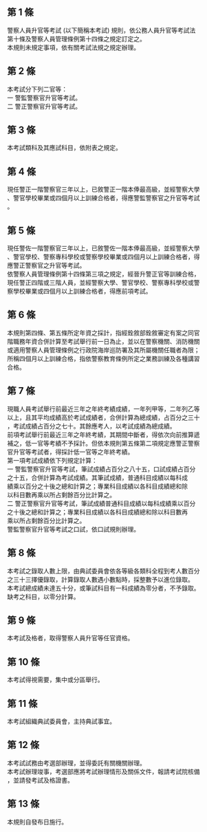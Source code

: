 第 1 條
-------
警察人員升官等考試 (以下簡稱本考試) 規則，依公務人員升官等考試法  
第十條及警察人員管理條例第十四條之規定訂定之。  
本規則未規定事項，依有關考試法規之規定辦理。

第 2 條
-------
本考試分下列二官等：  
一  警監警察官升官等考試。  
二  警正警察官升官等考試。

第 3 條
-------
本考試類科及其應試科目，依附表之規定。

第 4 條
-------
現任警正一階警察官三年以上，已敘警正一階本俸最高級，並經警察大學  
、警官學校畢業或四個月以上訓練合格者，得應警監警察官之升官等考試  
。

第 5 條
-------
現任警佐一階警察官三年以上，已敘警佐一階本俸最高級，並經警察大學  
、警官學校、警察專科學校或警察學校畢業或四個月以上訓練合格者，得  
應警正警察官之升官等考試。  
依警察人員管理條例第十四條第三項之規定，經晉升警正官等訓練合格，  
現任警正四階或三階人員，並經警察大學、警官學校、警察專科學校或警  
察學校畢業或四個月以上訓練合格者，得應前項考試。

第 6 條
-------
本規則第四條、第五條所定年資之採計，指經銓敘部銓敘審定有案之同官  
階職務年資合併計算至考試舉行前一日為止，並以在警察機關、消防機關  
或適用警察人員管理條例之行政院海岸巡防署及其所屬機關任職者為限；  
所稱四個月以上訓練合格，指依警察教育條例所定之業務訓練及各種講習  
合格。

第 7 條
-------
現職人員考試舉行前最近三年之年終考績成績，一年列甲等，二年列乙等  
以上，且其平均成績高於考試成績者，合併計算為總成績，占百分之三十  
，考試成績占百分之七十。其餘應考人，以考試成績為總成績。          
前項考試舉行前最近三年之年終考績，其期間中斷者，得依次向前推算遞  
補之，低一官等考績不予採計。但依本規則第五條第二項規定應警正警察  
官升官等考試者，得採計低一官等之年終考績。                        
第一項考試成績依下列規定計算：                                    
一  警監警察官升官等考試，筆試成績占百分之八十五，口試成績占百分  
    之十五，合併計算為考試成績。其筆試成績，普通科目成績以每科成  
    績乘以百分之十後之總和計算之；專業科目成績以各科目成績總和除  
    以科目數再乘以所占剩餘百分比計算之。                          
二  警正警察官升官等考試，筆試成績普通科目成績以每科成績乘以百分  
    之十後之總和計算之；專業科目成績以各科目成績總和除以科目數再  
    乘以所占剩餘百分比計算之。                                    
警監警察官升官等考試之口試，依口試規則辦理。

第 8 條
-------
本考試之錄取人數上限，由典試委員會依各等級各類科全程到考人數百分  
之三十三擇優錄取，計算錄取人數遇小數點時，採整數予以進位錄取。  
本考試總成績未達五十分，或筆試科目有一科成績為零分者，不予錄取。  
缺考之科目，以零分計算。

第 9 條
-------
本考試及格者，取得警察人員升官等任官資格。

第 10 條
--------
本考試得視需要，集中或分區舉行。

第 11 條
--------
本考試組織典試委員會，主持典試事宜。

第 12 條
--------
本考試試務由考選部辦理，並得委託有關機關辦理。  
本考試辦理竣事，考選部應將考試辦理情形及關係文件，報請考試院核備  
，並請發考試及格證書。

第 13 條
--------
本規則自發布日施行。


